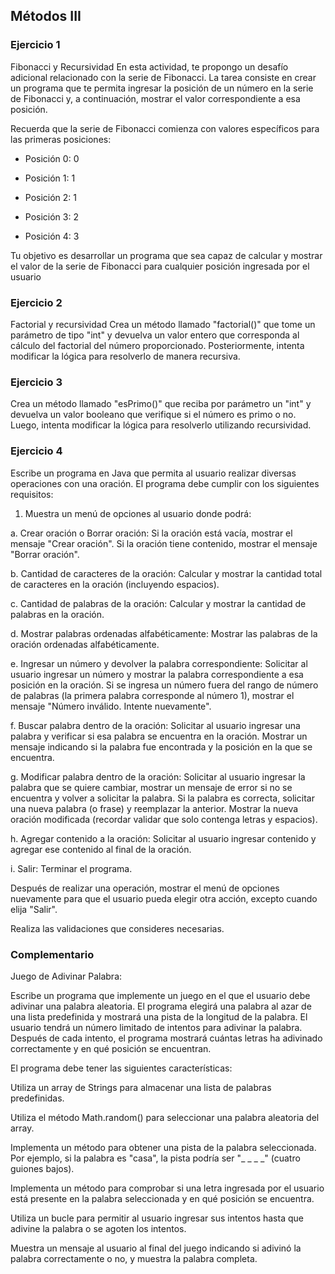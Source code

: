 ## Métodos III

### Ejercicio 1

Fibonacci y Recursividad
En esta actividad, te propongo un desafío adicional relacionado con la serie de Fibonacci. La tarea consiste en crear un programa que te permita ingresar la posición de un número en la serie de Fibonacci y, a continuación, mostrar el valor correspondiente a esa posición.

Recuerda que la serie de Fibonacci comienza con valores específicos para las primeras posiciones:

- Posición 0: 0

- Posición 1: 1

- Posición 2: 1

- Posición 3: 2

- Posición 4: 3

Tu objetivo es desarrollar un programa que sea capaz de calcular y mostrar el valor de la serie de Fibonacci para cualquier posición ingresada por el usuario

### Ejercicio 2

Factorial y recursividad
Crea un método llamado "factorial()" que tome un parámetro de tipo "int" y devuelva un valor entero que corresponda al cálculo del factorial del número proporcionado. Posteriormente, intenta modificar la lógica para resolverlo de manera recursiva.

### Ejercicio 3

Crea un método llamado "esPrimo()" que reciba por parámetro un "int" y devuelva un valor booleano que verifique si el número es primo o no. Luego, intenta modificar la lógica para resolverlo utilizando recursividad.

### Ejercicio 4

Escribe un programa en Java que permita al usuario realizar diversas operaciones con una oración. El programa debe cumplir con los siguientes requisitos:

1. Muestra un menú de opciones al usuario donde podrá:

a. Crear oración o Borrar oración: Si la oración está vacía, mostrar el mensaje "Crear oración". Si la oración tiene contenido, mostrar el mensaje "Borrar oración".

b. Cantidad de caracteres de la oración: Calcular y mostrar la cantidad total de caracteres en la oración (incluyendo espacios).

c. Cantidad de palabras de la oración: Calcular y mostrar la cantidad de palabras en la oración.

d. Mostrar palabras ordenadas alfabéticamente: Mostrar las palabras de la oración ordenadas alfabéticamente.

e. Ingresar un número y devolver la palabra correspondiente: Solicitar al usuario ingresar un número y mostrar la palabra correspondiente a esa posición en la oración. Si se ingresa un número fuera del rango de número de palabras (la primera palabra corresponde al número 1), mostrar el mensaje "Número inválido. Intente nuevamente".

f. Buscar palabra dentro de la oración: Solicitar al usuario ingresar una palabra y verificar si esa palabra se encuentra en la oración. Mostrar un mensaje indicando si la palabra fue encontrada y la posición en la que se encuentra.

g. Modificar palabra dentro de la oración: Solicitar al usuario ingresar la palabra que se quiere cambiar, mostrar un mensaje de error si no se encuentra y volver a solicitar la palabra. Si la palabra es correcta, solicitar una nueva palabra (o frase) y reemplazar la anterior. Mostrar la nueva oración modificada (recordar validar que solo contenga letras y espacios).

h. Agregar contenido a la oración: Solicitar al usuario ingresar contenido y agregar ese contenido al final de la oración.

i. Salir: Terminar el programa.

Después de realizar una operación, mostrar el menú de opciones nuevamente para que el usuario pueda elegir otra acción, excepto cuando elija "Salir".

Realiza las validaciones que consideres necesarias.

### Complementario 

Juego de Adivinar Palabra:

Escribe un programa que implemente un juego en el que el usuario debe adivinar una palabra aleatoria. El programa elegirá una palabra al azar de una lista predefinida y mostrará una pista de la longitud de la palabra. El usuario tendrá un número limitado de intentos para adivinar la palabra. Después de cada intento, el programa mostrará cuántas letras ha adivinado correctamente y en qué posición se encuentran.

El programa debe tener las siguientes características:

Utiliza un array de Strings para almacenar una lista de palabras predefinidas.

Utiliza el método Math.random() para seleccionar una palabra aleatoria del array.

Implementa un método para obtener una pista de la palabra seleccionada. Por ejemplo, si la palabra es "casa", la pista podría ser "_ _ _ _" (cuatro guiones bajos).

Implementa un método para comprobar si una letra ingresada por el usuario está presente en la palabra seleccionada y en qué posición se encuentra.

Utiliza un bucle para permitir al usuario ingresar sus intentos hasta que adivine la palabra o se agoten los intentos.

Muestra un mensaje al usuario al final del juego indicando si adivinó la palabra correctamente o no, y muestra la palabra completa.